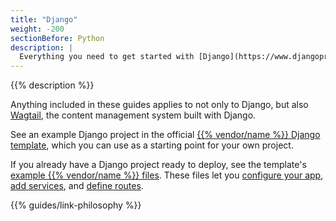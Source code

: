 ```yaml
---
title: "Django"
weight: -200
sectionBefore: Python
description: |
  Everything you need to get started with [Django](https://www.djangoproject.com/), a Python framework for web development, on {{% vendor/name %}}.
---
```


{{% description %}}

Anything included in these guides applies to not only to Django, but also [Wagtail](https://wagtail.org/), the content management system built with Django.

See an example Django project in the official [{{% vendor/name %}} Django template](https://github.com/platformsh-templates/django4), which you can use as a starting point for your own project.

If you already have a Django project ready to deploy,
see the template's [example {{% vendor/name %}} files](https://github.com/platformsh-templates/django4/tree/master/.platform).
These files let you [configure your app](../../create-apps/_index.md),
[add services](../../add-services/_index.md), and [define routes](../../define-routes/_index.md).

{{% guides/link-philosophy %}}
